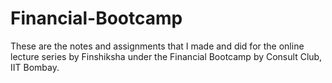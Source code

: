 # Financial-Bootcamp
These are the notes and assignments that I made and did for the online lecture series by Finshiksha under the Financial Bootcamp by Consult Club, IIT Bombay.
